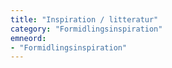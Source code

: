 ```yaml
---
title: "Inspiration / litteratur"
category: "Formidlingsinspiration"
emneord:
- "Formidlingsinspiration"
---
```


